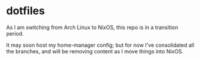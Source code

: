 # dotfiles

As I am switching from Arch Linux to NixOS, this repo is in a transition period.

It may soon host my home-manager config; but for now I've consolidated all the branches, and will be removing content as I move things into NixOS.

